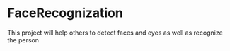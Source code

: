 # FaceRecognization
This project will help others to detect faces and eyes as well as recognize the person
